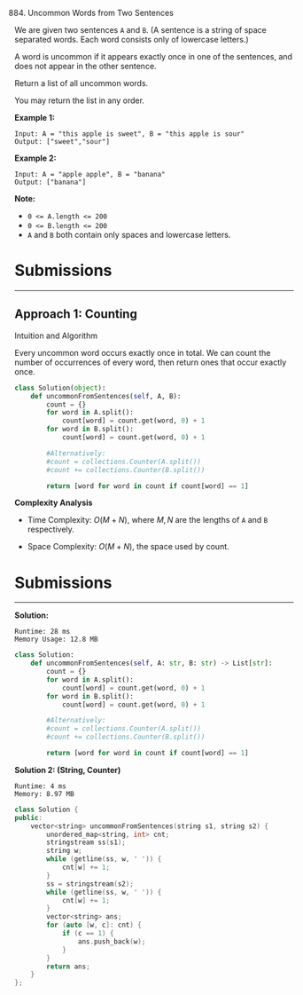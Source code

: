 884. Uncommon Words from Two Sentences

We are given two sentences `A` and `B`.  (A sentence is a string of space separated words.  Each word consists only of lowercase letters.)

A word is uncommon if it appears exactly once in one of the sentences, and does not appear in the other sentence.

Return a list of all uncommon words. 

You may return the list in any order.

 

**Example 1:**
```
Input: A = "this apple is sweet", B = "this apple is sour"
Output: ["sweet","sour"]
```

**Example 2:**
```
Input: A = "apple apple", B = "banana"
Output: ["banana"]
```

**Note:**

* `0 <= A.length <= 200`
* `0 <= B.length <= 200`
* `A` and `B` both contain only spaces and lowercase letters.

# Submissions
---
## Approach 1: Counting
Intuition and Algorithm

Every uncommon word occurs exactly once in total. We can count the number of occurrences of every word, then return ones that occur exactly once.

```python
class Solution(object):
    def uncommonFromSentences(self, A, B):
        count = {}
        for word in A.split():
            count[word] = count.get(word, 0) + 1
        for word in B.split():
            count[word] = count.get(word, 0) + 1

        #Alternatively:
        #count = collections.Counter(A.split())
        #count += collections.Counter(B.split())

        return [word for word in count if count[word] == 1]
```

**Complexity Analysis**

* Time Complexity: $O(M + N)$, where $M, N$ are the lengths of `A` and `B` respectively.

* Space Complexity: $O(M + N)$, the space used by count.

# Submissions
---
**Solution:**
```
Runtime: 28 ms
Memory Usage: 12.8 MB
```
```python
class Solution:
    def uncommonFromSentences(self, A: str, B: str) -> List[str]:
        count = {}
        for word in A.split():
            count[word] = count.get(word, 0) + 1
        for word in B.split():
            count[word] = count.get(word, 0) + 1

        #Alternatively:
        #count = collections.Counter(A.split())
        #count += collections.Counter(B.split())

        return [word for word in count if count[word] == 1]
```

**Solution 2: (String, Counter)**
```
Runtime: 4 ms
Memory: 8.97 MB
```
```c++
class Solution {
public:
    vector<string> uncommonFromSentences(string s1, string s2) {
        unordered_map<string, int> cnt;
        stringstream ss(s1);
        string w;
        while (getline(ss, w, ' ')) {
            cnt[w] += 1;
        }
        ss = stringstream(s2);
        while (getline(ss, w, ' ')) {
            cnt[w] += 1;
        }
        vector<string> ans;
        for (auto [w, c]: cnt) {
            if (c == 1) {
                ans.push_back(w);
            }
        }
        return ans;
    }
};
```
